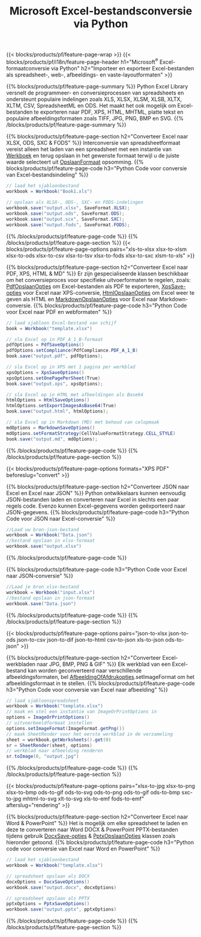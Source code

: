 ﻿---
title: Microsoft Excel-bestandsconversie via Python 
url: /nl/python/conversion/
description: Converteer Excel XLS, XLSX, ODS, CSV naar PDF, XPS, HTML, JPEG, HTML en vele andere populaire formaten met slechts enkele regels Python code.
---
{{< blocks/products/pf/feature-page-wrap >}}
{{< blocks/products/pf/i18n/feature-page-header h1="Microsoft<sup>&reg;</sup> Excel-formaatconversie via Python" h2="Importeer en exporteer Excel-bestanden als spreadsheet-, web-, afbeeldings- en vaste-layoutformaten" >}}

{{% blocks/products/pf/feature-page-summary %}}
Python Excel Library versnelt de programmeer- en conversieprocessen van spreadsheets en ondersteunt populaire indelingen zoals XLS, XLSX, XLSM, XLSB, XLTX, XLTM, CSV, SpreadsheetML en ODS. Het maakt het ook mogelijk om Excel-bestanden te exporteren naar PDF, XPS, HTML, MHTML, platte tekst en populaire afbeeldingsformaten zoals TIFF, JPG, PNG, BMP en SVG.
{{% /blocks/products/pf/feature-page-summary %}}

{{% blocks/products/pf/feature-page-section h2="Converteer Excel naar XLSX, ODS, SXC & FODS" %}}
Interconversie van spreadsheetformaat vereist alleen het laden van een spreadsheet met een instantie van [Werkboek](https://apireference.aspose.com/cells/python/asposecells.api/Workbook) en terug opslaan in het gewenste formaat terwijl u de juiste waarde selecteert uit [OpslaanFormaat](https://apireference.aspose.com/cells/python/asposecells.api/saveformat) opsomming.
{{% blocks/products/pf/feature-page-code h3="Python Code voor conversie van Excel-bestandsindeling" %}}

```cs
// laad het sjabloonbestand
workbook = Workbook("Book1.xls")
  
// opslaan als XLSX-, ODS-, SXC- en FODS-indelingen
workbook.save("output.xlsx", SaveFormat.XLSX);
workbook.save("output.ods", SaveFormat.ODS);
workbook.save("output.scx", SaveFormat.SXC);
workbook.save("output.fods", SaveFormat.FODS);

```
{{% /blocks/products/pf/feature-page-code %}}
{{% /blocks/products/pf/feature-page-section %}}
{{< blocks/products/pf/feature-page-options pairs="xls-to-xlsx xlsx-to-xlsm xlsx-to-ods xlsx-to-csv xlsx-to-tsv xlsx-to-fods xlsx-to-sxc xlsm-to-xls" >}}


{{% blocks/products/pf/feature-page-section h2="Converteer Excel naar PDF, XPS, HTML & MD" %}}
Er zijn gespecialiseerde klassen beschikbaar om het conversieproces voor specifieke uitvoerformaten te regelen, zoals: [PdfOpslaanOpties](https://apireference.aspose.com/cells/python/asposecells.api/PdfSaveOptions) om Excel-bestanden als PDF te exporteren, [XpsSave-opties](https://apireference.aspose.com/cells/python/asposecells.api/XpsSaveOptions) voor Excel naar XPS-conversie, [HtmlOpslaanOpties](https://apireference.aspose.com/cells/python/asposecells.api/HtmlSaveOptions) om Excel weer te geven als HTML en [MarkdownOpslaanOpties](https://apireference.aspose.com/cells/python/asposecells.api/MarkdownSaveOptions) voor Excel naar Markdown-conversie. 
{{% blocks/products/pf/feature-page-code h3="Python Code voor Excel naar PDF en webformaten" %}}

```cs
// laad sjabloon Excel-bestand van schijf
book = Workbook("template.xlsx")

// sla Excel op in PDF_A_1_B-formaat
pdfOptions = PdfSaveOptions()
pdfOptions.setCompliance(PdfCompliance.PDF_A_1_B)
book.save("output.pdf", pdfOptions);

// sla Excel op in XPS met 1 pagina per werkblad
xpsOptions = XpsSaveOptions()
xpsOptions.setOnePagePerSheet(True)
book.save("output.xps", xpsOptions);

// sla Excel op in HTML met afbeeldingen als Base64
htmlOptions = HtmlSaveOptions()
htmlOptions.setExportImagesAsBase64(True)
book.save("output.html", htmlOptions);

// sla Excel op in Markdown (MD) met behoud van celopmaak
mdOptions = MarkdownSaveOptions()
mdOptions.setFormatStrategy(CellValueFormatStrategy.CELL_STYLE)
book.save("output.md", mdOptions);

```
{{% /blocks/products/pf/feature-page-code %}}
{{% /blocks/products/pf/feature-page-section %}}

{{< blocks/products/pf/feature-page-options formats="XPS PDF" beforeslug="convert" >}}

{{% blocks/products/pf/feature-page-section h2="Converteer JSON naar Excel en Excel naar JSON" %}}
Python ontwikkelaars kunnen eenvoudig JSON-bestanden laden en converteren naar Excel in slechts een paar regels code. Evenzo kunnen Excel-gegevens worden geëxporteerd naar JSON-gegevens.
{{% blocks/products/pf/feature-page-code h3="Python Code voor JSON naar Excel-conversie" %}}
```cs
//Laad uw bron-json-bestand
workbook = Workbook("Data.json")
//bestand opslaan in xlsx-formaat
workbook.save("output.xlsx")

```
{{% /blocks/products/pf/feature-page-code %}}

{{% blocks/products/pf/feature-page-code h3="Python Code voor Excel naar JSON-conversie" %}}
```cs
//Laad je bron xlsx-bestand
workbook = Workbook("input.xlsx")
//bestand opslaan in json-formaat
workbook.save("Data.json")

```
{{% /blocks/products/pf/feature-page-code %}}
{{% /blocks/products/pf/feature-page-section %}}

{{< blocks/products/pf/feature-page-options pairs="json-to-xlsx json-to-ods json-to-csv json-to-dif json-to-html csv-to-json xls-to-json ods-to-json" >}}

{{% blocks/products/pf/feature-page-section h2="Converteer Excel-werkbladen naar JPG, BMP, PNG & GIF" %}}
Elk werkblad van een Excel-bestand kan worden geconverteerd naar verschillende afbeeldingsformaten, bel [AfbeeldingOfAfdrukopties](https://apireference.aspose.com/cells/python/asposecells.api/ImageOrPrintOptions).setImageFormat om het afbeeldingsformaat in te stellen. 
{{% blocks/products/pf/feature-page-code h3="Python Code voor conversie van Excel naar afbeelding" %}}
```cs
// laad sjabloonspreadsheet
workbook = Workbook("template.xlsx")
// maak en stel een instantie van ImageOrPrintOptions in
options = ImageOrPrintOptions()
// uitvoerbeeldformaat instellen
options.setImageFormat(ImageFormat.getPng())
// maak SheetRender voor het eerste werkblad in de verzameling
sheet = workbook.getWorksheets().get(0)
sr = SheetRender(sheet, options)
// werkblad naar afbeelding renderen
sr.toImage(0, "output.jpg")

```
{{% /blocks/products/pf/feature-page-code %}}
{{% /blocks/products/pf/feature-page-section %}}

{{< blocks/products/pf/feature-page-options pairs="xlsx-to-jpg xlsx-to-png xlsx-to-bmp ods-to-gif ods-to-svg ods-to-png ods-to-gif ods-to-bmp sxc-to-jpg mhtml-to-svg xlt-to-svg xls-to-emf fods-to-emf" afterslug="rendering" >}}

{{% blocks/products/pf/feature-page-section h2="Converteer Excel naar Word & PowerPoint" %}}
Het is mogelijk om elke spreadsheet te laden en deze te converteren naar Word DOCX & PowerPoint PPTX-bestanden tijdens gebruik [DocxSave-opties](https://apireference.aspose.com/cells/python/asposecells.api/DocxSaveOptions) & [PptxOpslaanOpties](https://apireference.aspose.com/cells/python/asposecells.api/PptxSaveOptions) klassen zoals hieronder getoond.
{{% blocks/products/pf/feature-page-code h3="Python code voor conversie van Excel naar Word en PowerPoint" %}}
```cs
// laad het sjabloonbestand
workbook = Workbook("template.xlsx")

// spreadsheet opslaan als DOCX
docxOptions = DocxSaveOptions()
workbook.save("output.docx", docxOptions)

// spreadsheet opslaan als PPTX
pptxOptions = PptxSaveOptions()
workbook.save("output.pptx", pptxOptions)

```
{{% /blocks/products/pf/feature-page-code %}}
{{% /blocks/products/pf/feature-page-section %}}